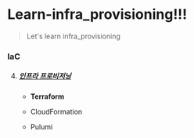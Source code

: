 # Learn-infra_provisioning!!!
> Let's learn infra_provisioning

### IaC

4. ##### [인프라 프로비저닝](https://github.com/YounHS/Infrastructure_as_Code/tree/main/infrastructure_provisioning)

   - **Terraform**

   - CloudFormation

   - Pulumi

